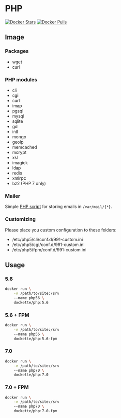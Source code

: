 # PHP

[![Docker Stars](https://img.shields.io/docker/stars/dockette/php.svg?style=flat)](https://hub.docker.com/r/dockette/php/)
[![Docker Pulls](https://img.shields.io/docker/pulls/dockette/php.svg?style=flat)](https://hub.docker.com/r/dockette/php/)

## Image

### Packages

- wget
- curl

### PHP modules

- cli
- cgi
- curl
- imap
- pgsql
- mysql
- sqlite
- gd
- intl
- mongo
- geoip
- memcached
- mcrypt
- xsl
- imagick
- ldap
- redis
- xmlrpc
- bz2 (PHP 7 only)

### Mailer

Simple [PHP script](https://gist.githubusercontent.com/f3l1x/d6f02fc3b498e33059e8876a73e9ae13/raw/e3011357d082f3810c3d8d1f57427e36525dc30f/phpmailer) for
storing emails in `/var/mail/{*}`.

### Customizing

Please place you custom configuration to these folders:

- /etc/php5/cli/conf.d/991-custom.ini
- /etc/php5/cgi/conf.d/991-custom.ini
- /etc/php5/fpm/conf.d/991-custom.ini

## Usage

### 5.6

```sh
docker run \
    -v /path/to/site:/srv
    --name php56 \
    dockette/php:5.6
```
### 5.6 + FPM

```sh
docker run \
    -v /path/to/site:/srv
    --name php56 \
    dockette/php:5.6-fpm
```

### 7.0

```sh
docker run \
    -v /path/to/site:/srv
    --name php70 \
    dockette/php:7.0
```

### 7.0 + FPM

```sh
docker run \
    -v /path/to/site:/srv
    --name php70 \
    dockette/php:7.0-fpm
```
